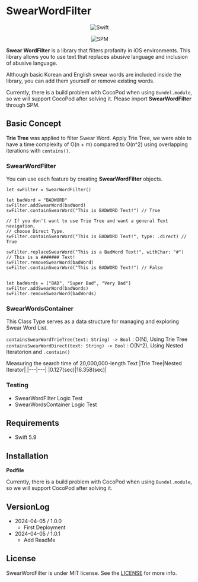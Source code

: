 # SwearWordFilter

<p align="center">
  <img alt="Swift" src="https://img.shields.io/badge/Swift-5.9-orange.svg">
</p>    
<p align="center">
  <img alt="SPM" src="https://img.shields.io/badge/SPM -red.svg">
</p>

**Swear WordFilter** is a library that filters profanity in iOS environments.
This library allows you to use text that replaces abusive language and inclusion of abusive language.

Although basic Korean and English swear words are included inside the library, you can add them yourself or remove existing words.

Currently, there is a build problem with CocoPod when using `Bundel.module`, so we will support CocoPod after solving it.
Please import **SwearWordFilter** through SPM.

## Basic Concept

**Trie Tree** was applied to filter Swear Word. 
Apply Trie Tree, we were able to have a time complexity of O(n + m) compared to O(n^2) using overlapping iterations with `contains()`.


### SwearWordFilter

You can use each feature by creating **SwearWordFilter** objects.

```swift=
let swFilter = SwearWordFilter()

let badWord = "BADWORD"
swFilter.addSwearWord(badWord)
swFilter.containSwearWord("This is BADWORD Text!") // True

// If you don't want to use Trie Tree and want a general Text navigation, 
// choose Direct Type.
swFilter.containSwearWord("This is BADWORD Text!", type: .direct) // True

swFilter.replaceSwearWord("This is a BadWord Text!", withChar: "#") 
// This is a ####### Text!
swFilter.removeSwearWord(badWord)
swFilter.containSwearWord("This is BADWORD Text!") // False


let badWords = ["BAD", "Super Bad", "Very Bad"]
swFilter.addSwearWord(badWords)
swFilter.removeSwearWord(badWords)

```


### SwearWordsContainer

This Class Type serves as a data structure for managing and exploring Swear Word List.

`containsSwearWordTrieTree(text: String) -> Bool` : O(N), Using Trie Tree
`containsSwearWordDirect(text: String) -> Bool` : O(N^2), Using Nested Iteratorion and `.contain()`

Measuring the search time of 20,000,000-length Text
|Trie Tree|Nested Iterator|
|---|---|
|0.127(sec)|16.358(sec)|


### Testing

- SwearWordFilter Logic Test
- SwearWordsContainer Logic Test

## Requirements

* Swift 5.9

## Installation

**Podfile**

Currently, there is a build problem with CocoPod when using `Bundel.module`, so we will support CocoPod after solving it.


## VersionLog

* 2024-04-05 / 1.0.0
    * First Deployment
* 2024-04-05 / 1.0.1
    * Add ReadMe

## License

SwearWordFilter is under MIT license. See the [LICENSE](https://github.com/KyoPak/Swear-Word-Filter/blob/main/LICENSE) for more info.
